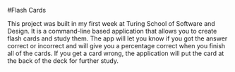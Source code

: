 #Flash Cards

This project was built in my first week at Turing School of Software and Design.  It is a command-line based application that allows you to
create flash cards and study them.  The app will let you know if you got the answer correct or incorrect and will give you a percentage
correct when you finish all of the cards.  If you get a card wrong, the application will put the card at the back of the deck for further study.
